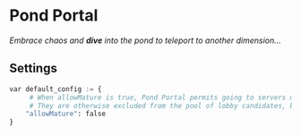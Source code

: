 # Pond Portal

_Embrace chaos and **dive** into the pond to teleport to another dimension..._

## Settings

```py
var default_config := {
     # When allowMature is true, Pond Portal permits going to servers marked as mature
     # They are otherwise excluded from the pool of lobby candidates, by default
    "allowMature": false
}
```
